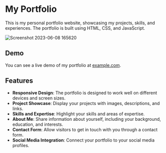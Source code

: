 # My Portfolio

This is my personal portfolio website, showcasing my projects, skills, and experiences. The portfolio is built using HTML, CSS, and JavaScript.

![Screenshot 2023-06-08 165620](https://github.com/Jashank2003/portfolio/assets/91665950/14a029fe-e8e3-41db-856e-f16e7a84d8b5)


## Demo

You can see a live demo of my portfolio at [example.com](https://jashank2003.github.io/portfolio/).

## Features

- **Responsive Design**: The portfolio is designed to work well on different devices and screen sizes.
- **Project Showcase**: Display your projects with images, descriptions, and links.
- **Skills and Expertise**: Highlight your skills and areas of expertise.
- **About Me**: Share information about yourself, including your background, education, and interests.
- **Contact Form**: Allow visitors to get in touch with you through a contact form.
- **Social Media Integration**: Connect your portfolio to your social media profiles.

